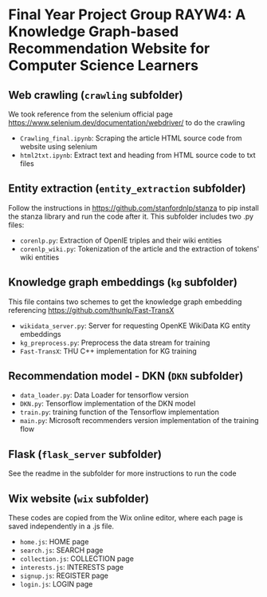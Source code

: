 # Final Year Project Group RAYW4: A Knowledge Graph-based Recommendation Website for Computer Science Learners

## Web crawling (`crawling` subfolder)
We took reference from the selenium official page https://www.selenium.dev/documentation/webdriver/ to do the crawling
- `Crawling_final.ipynb`: Scraping the article HTML source code from website using selenium 
- `html2txt.ipynb`: Extract text and heading from HTML source code to txt files

## Entity extraction (`entity_extraction` subfolder)
Follow the instructions in https://github.com/stanfordnlp/stanza to pip install the stanza library and run the code after it. This subfolder includes two .py files:
- `corenlp.py`: Extraction of OpenIE triples and their wiki entities
- `corenlp_wiki.py`: Tokenization of the article and the extraction of tokens' wiki entities

## Knowledge graph embeddings  (`kg` subfolder)
This file contains two schemes to get the knowledge graph embedding referencing https://github.com/thunlp/Fast-TransX
- `wikidata_server.py`: Server for requesting OpenKE WikiData KG entity embeddings
- `kg_preprocess.py`: Preprocess the data stream for training
- `Fast-TransX`: THU C++ implementation for KG training

## Recommendation model - DKN (`DKN` subfolder)
-  `data_loader.py`: Data Loader for tensorflow version
-  `DKN.py`: Tensorflow implementation of the DKN model
- `train.py`: training function of the Tensorflow implementation
- `main.py`: Microsoft recommenders version implementation of the training flow

## Flask (`flask_server` subfolder)
See the readme in the subfolder for more instructions to run the code

## Wix website (`wix` subfolder)
These codes are copied from the Wix online editor, where each page is saved independently in a .js file. 
- `home.js`: HOME page
- `search.js`: SEARCH page 
- `collection.js`: COLLECTION page
- `interests.js`: INTERESTS page
- `signup.js`: REGISTER page 
- `login.js`: LOGIN page
